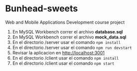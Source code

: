 # Bunhead-sweets
Web and Mobile Applications Development course project


1. En MySQL Workbench correr el archivo **database.sql**
2. En MySQL Workbench correr el archivo **mock_data.sql**
3. En el directorio /server usar el comando `npm install`
4. En el directorio /server usar el comando `npm run devstart`
5. Revisar la aplicacion en [http://localhost:3001](http://localhost:3001)
6. En el directorio /client usar el comando `npm install`
7. En el directorio /client usar el comando `npm start`
